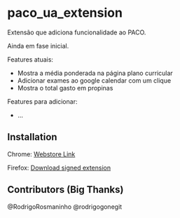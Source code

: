 # paco_ua_extension
Extensão que adiciona funcionalidade ao PACO.

Ainda em fase inicial.

Features atuais:
* Mostra a média ponderada na página plano curricular
* Adicionar exames ao google calendar com um clique
* Mostra o total gasto em propinas

Features para adicionar:
* ...

## Installation

Chrome: [Webstore Link](https://chrome.google.com/webstore/detail/paco-ua-extension/lcgdmdafgpgplkiaiifgamdkcnpnnopp)

Firefox: [Download signed extension](https://github.com/DCruzDev/paco_ua_extension/releases/latest)

## Contributors (Big Thanks)

@RodrigoRosmaninho
@rodrigogonegit


